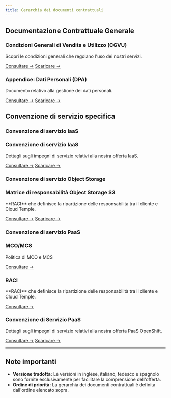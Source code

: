 ```yaml
---
title: Gerarchia dei documenti contrattuali
---
```


## Documentazione Contrattuale Generale

<div class="card-grid">

  <div class="card">
    <h3>Condizioni Generali di Vendita e Utilizzo (CGVU)</h3>
    <p>Scopri le condizioni generali che regolano l'uso dei nostri servizi.</p>
    <a href="./cgvu" class="card-link">Consultare &rarr;</a>
    <a href="./cgvu.docx" download="governance/cgvu.docx" class="card-link">Scaricare &rarr;</a>
  </div>

  <div class="card">
    <h3>Appendice: Dati Personali (DPA)</h3>
    <p>Documento relativo alla gestione dei dati personali.</p>
    <a href="./dpa" class="card-link">Consultare &rarr;</a>
    <a href="./dpa.docx" download="governance/dpa.docx" class="card-link">Scaricare &rarr;</a>

  </div>
</div>

## Convenzione di servizio specifica

### Convenzione di servizio IaaS
 <div class="card-grid">
  <div class="card">
    <h3>Convenzione di servizio IaaS</h3>
    <p>Dettagli sugli impegni di servizio relativi alla nostra offerta IaaS.</p>
    <a href="./iaas/sla_iaas" class="card-link">Consultare &rarr;</a>
    <a href="./iaas/sla_iaas.docx" download="governance/iaas/sla_iaas.docx" class="card-link">Scaricare &rarr;</a>
  </div>
</div>

### Convenzione di servizio Object Storage
 <div class="card-grid">
  <div class="card">
    <h3>Matrice di responsabilità Object Storage S3</h3>
    <p>**RACI** che definisce la ripartizione delle responsabilità tra il cliente e Cloud Temple.</p>
    <a href="./iaas/raci_s3" class="card-link">Consultare &rarr;</a>
    <a href="./iaas/raci_s3.docx" download="governance/iaas/raci_s3.docx" class="card-link">Scaricare &rarr;</a>
  </div>
</div>

### Convenzione di servizio PaaS
 <div class="card-grid">
  <div class="card">
    <h3>MCO/MCS</h3>
    <p>Politica di MCO e MCS</p>
    <a href="./paas/mco_mcs" class="card-link">Consultare &rarr;</a>
  </div>
  <div class="card">
    <h3>RACI</h3>
    <p>**RACI** che definisce la ripartizione delle responsabilità tra il cliente e Cloud Temple.</p>
    <a href="./paas/raci" class="card-link">Consultare &rarr;</a>
  </div>
  <div class="card">
    <h3>Convenzione di Servizio PaaS</h3>
    <p>Dettagli sugli impegni di servizio relativi alla nostra offerta PaaS OpenShift.</p>
    <a href="./paas/service_agreement_paas" class="card-link">Consultare &rarr;</a>
    <a href="./paas/service_agreement_paas.docx" download="governance/paas/service_agreement_paas.docx" class="card-link">Scaricare &rarr;</a>
  </div>
</div>

---

## Note importanti

- **Versione tradotta:** Le versioni in inglese, italiano, tedesco e spagnolo sono fornite esclusivamente per facilitare la comprensione dell'offerta.
- **Ordine di priorità:** La gerarchia dei documenti contrattuali è definita dall'ordine elencato sopra.